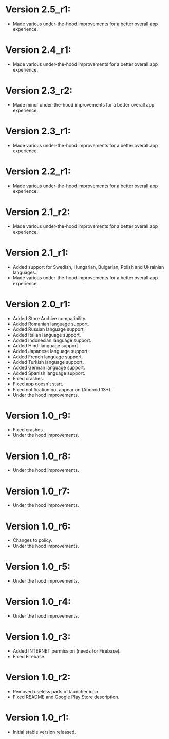 # Version 2.5_r1:
- Made various under-the-hood improvements for a better overall app experience.

# Version 2.4_r1:
- Made various under-the-hood improvements for a better overall app experience.

# Version 2.3_r2:
- Made minor under-the-hood improvements for a better overall app experience.

# Version 2.3_r1:
- Made various under-the-hood improvements for a better overall app experience.

# Version 2.2_r1:
- Made various under-the-hood improvements for a better overall app experience.

# Version 2.1_r2:
- Made various under-the-hood improvements for a better overall app experience.

# Version 2.1_r1:
- Added support for Swedish, Hungarian, Bulgarian, Polish and Ukrainian languages.
- Made various under-the-hood improvements for a better overall app experience.

# Version 2.0_r1:
- Added Store Archive compatibility.
- Added Romanian language support.
- Added Russian language support.
- Added Italian language support.
- Added Indonesian language support.
- Added Hindi language support.
- Added Japanese language support.
- Added French language support.
- Added Turkish language support.
- Added German language support.
- Added Spanish language support.
- Fixed crashes.
- Fixed app doesn't start.
- Fixed notification not appear on (Android 13+).
- Under the hood improvements.

# Version 1.0_r9:
- Fixed crashes.
- Under the hood improvements.

# Version 1.0_r8:
- Under the hood improvements.

# Version 1.0_r7:
- Under the hood improvements.

# Version 1.0_r6:
- Changes to policy.
- Under the hood improvements.

# Version 1.0_r5:
- Under the hood improvements.

# Version 1.0_r4:
- Under the hood improvements.

# Version 1.0_r3:
- Added INTERNET permission (needs for Firebase).
- Fixed Firebase.

# Version 1.0_r2:
- Removed useless parts of launcher icon.
- Fixed README and Google Play Store description.

# Version 1.0_r1:
- Initial stable version released.